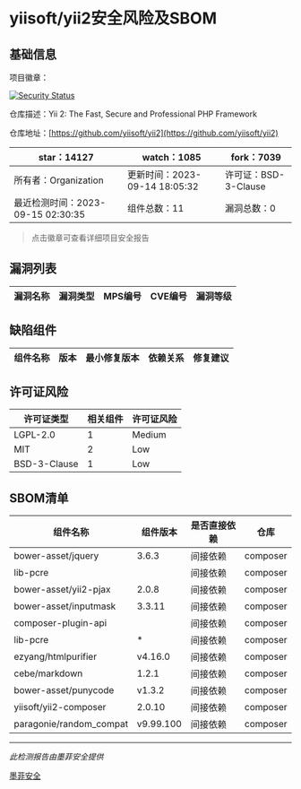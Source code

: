 # yiisoft/yii2安全风险及SBOM

## 基础信息

项目徽章：

[![Security Status](https://www.murphysec.com/platform3/v31/badge/1702388991658868736.svg)](https://www.murphysec.com/console/report/1702388991608537088/1702388991658868736)

仓库描述：Yii 2: The Fast, Secure and Professional PHP Framework

仓库地址：[https://github.com/yiisoft/yii2](https://github.com/yiisoft/yii2)

| star：14127 | watch：1085 | fork：7039 |
| ----------- | -------------- | ------------ |
| 所有者：Organization | 更新时间：2023-09-14 18:05:32 | 许可证：BSD-3-Clause |
| 最近检测时间：2023-09-15 02:30:35 | 组件总数：11 | 漏洞总数：0 |

> 点击徽章可查看详细项目安全报告



## 漏洞列表

| 漏洞名称 | 漏洞类型 | MPS编号 | CVE编号 | 漏洞等级 |
| ------- | ------ | ------- | ------ | ----- |





## 缺陷组件

| 组件名称 | 版本 | 最小修复版本 | 依赖关系 | 修复建议 |
| -------- | ---- | ------------ | -------- | -------- |





## 许可证风险

| 许可证类型 | 相关组件 | 许可证风险 |
| ---------- | -------- | ---------- |
|LGPL-2.0|1|Medium|
|MIT|2|Low|
|BSD-3-Clause|1|Low|




## SBOM清单

| 组件名称 | 组件版本 | 是否直接依赖 | 仓库 |
| -------- | -------- | ------------ | ---- |
|bower-asset/jquery|3.6.3|间接依赖|composer|
|lib-pcre||间接依赖|composer|
|bower-asset/yii2-pjax|2.0.8|间接依赖|composer|
|bower-asset/inputmask|3.3.11|间接依赖|composer|
|composer-plugin-api||间接依赖|composer|
|lib-pcre|*|间接依赖|composer|
|ezyang/htmlpurifier|v4.16.0|间接依赖|composer|
|cebe/markdown|1.2.1|间接依赖|composer|
|bower-asset/punycode|v1.3.2|间接依赖|composer|
|yiisoft/yii2-composer|2.0.10|间接依赖|composer|
|paragonie/random_compat|v9.99.100|间接依赖|composer|


------

*此检测报告由墨菲安全提供*

[墨菲安全](www.murphysec.com)
